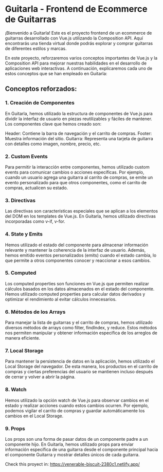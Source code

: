 # Guitarla - Frontend de Ecommerce de Guitarras
¡Bienvenido a Guitarla! Este es el proyecto frontend de un ecommerce de guitarras desarrollado con Vue.js utilizando la Composition API. Aquí encontrarás una tienda virtual donde podrás explorar y comprar guitarras de diferentes estilos y marcas.

En este proyecto, reforzaremos varios conceptos importantes de Vue.js y la Composition API para mejorar nuestras habilidades en el desarrollo de aplicaciones web interactivas. A continuación, explicaremos cada uno de estos conceptos que se han empleado en Guitarla:

## Conceptos reforzados:
### 1. Creación de Componentes
En Guitarla, hemos utilizado la estructura de componentes de Vue.js para dividir la interfaz de usuario en piezas reutilizables y fáciles de mantener. Los componentes clave que hemos creado son:

Header: Contiene la barra de navegación y el carrito de compras.
Footer: Muestra información del sitio.
Guitarra: Representa una tarjeta de guitarra con detalles como imagen, nombre, precio, etc.
### 2. Custom Events
Para permitir la interacción entre componentes, hemos utilizado custom events para comunicar cambios o acciones específicas. Por ejemplo, cuando un usuario agrega una guitarra al carrito de compras, se emite un evento personalizado para que otros componentes, como el carrito de compras, actualicen su estado.

### 3. Directivas
Las directivas son características especiales que se aplican a los elementos del DOM en los templates de Vue.js. En Guitarla, hemos utilizado directivas incorporadas como v-if, v-for.

### 4. State y Emits
Hemos utilizado el estado del componente para almacenar información relevante y mantener la coherencia de la interfaz de usuario. Además, hemos emitido eventos personalizados (emits) cuando el estado cambia, lo que permite a otros componentes conocer y reaccionar a esos cambios.

### 5. Computed
Los computed properties son funciones en Vue.js que permiten realizar cálculos basados en los datos almacenados en el estado del componente. Hemos utilizado computed properties para calcular datos derivados y optimizar el rendimiento al evitar cálculos innecesarios.

### 6. Métodos de los Arrays
Para manejar la lista de guitarras y el carrito de compras, hemos utilizado diversos métodos de arrays como filter, findIndex, y reduce. Estos métodos nos permiten manipular y obtener información específica de los arreglos de manera eficiente.

### 7. Local Storage
Para mantener la persistencia de datos en la aplicación, hemos utilizado el Local Storage del navegador. De esta manera, los productos en el carrito de compras y ciertas preferencias del usuario se mantienen incluso después de cerrar y volver a abrir la página.

### 8. Watch
Hemos utilizado la opción watch de Vue.js para observar cambios en el estado y realizar acciones cuando estos cambios ocurren. Por ejemplo, podemos vigilar el carrito de compras y guardar automáticamente los cambios en el Local Storage.

### 9. Props
Los props son una forma de pasar datos de un componente padre a un componente hijo. En Guitarla, hemos utilizado props para enviar información específica de una guitarra desde el componente principal hacia el componente Guitarra y mostrar detalles únicos de cada guitarra.

Check this proyect in: https://venerable-biscuit-2380c1.netlify.app/

